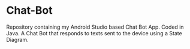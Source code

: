 # Chat-Bot
Repository containing my Android Studio based Chat Bot App. Coded in Java. A Chat Bot that responds to texts sent to the device using a State Diagram.
